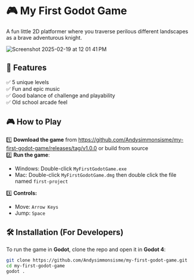 # 🎮 My First Godot Game

A fun little 2D platformer where you traverse perilous different landscapes as a brave adventurous knight.  

![Screenshot 2025-02-19 at 12 01 41 PM](https://github.com/user-attachments/assets/8fc45be9-afa4-4e12-94c2-a6c464233a72)

## 🚀 Features  
✅ 5 unique levels  
✅ Fun and epic music  
✅ Good balance of challenge and playability  
✅ Old school arcade feel 

## 🎮 How to Play  
1️⃣ **Download the game** from https://github.com/Andysimmonsisme/my-first-godot-game/releases/tag/v1.0.0 or build from source  
2️⃣ **Run the game**:  
   - Windows: Double-click `MyFirstGodotGame.exe`  
   - Mac: Double-click `MyFirstGodotGame.dmg` then double click the file named `first-project`

3️⃣ **Controls:**  
   - Move: `Arrow Keys`  
   - Jump: `Space`  

## 🛠️ Installation (For Developers)  
To run the game in **Godot**, clone the repo and open it in **Godot 4**:  

```sh
git clone https://github.com/Andysimmonsisme/my-first-godot-game.git
cd my-first-godot-game
godot .
